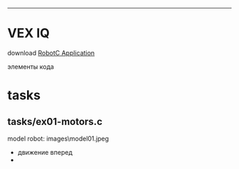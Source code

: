 ------

# VEX IQ

download [RobotC Application](https://www.robotc.net/files/download/vex/ROBOTCforVEXRobotics_456Release.exe)

элементы кода

# tasks

## tasks/ex01-motors.c

model robot: images\model01.jpeg

 - движение вперед
 -
   





